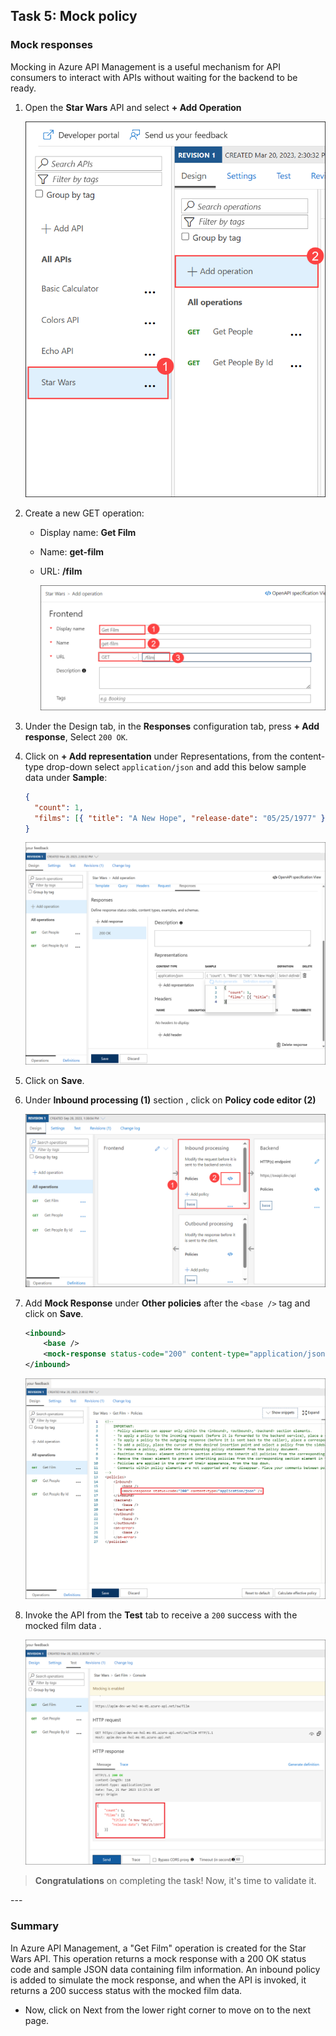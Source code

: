 ## Task 5: Mock policy

### Mock responses

Mocking in Azure API Management is a useful mechanism for API consumers to interact with APIs without waiting for the backend to be ready. 

1. Open the **Star Wars** API and select **+ Add Operation**

    ![](media/30.png)

1. Create a new GET operation:
    - Display name: **Get Film**
    - Name: **get-film**
    - URL: **/film**
 
      ![](media/Pg14-11.png)
  
1. Under the Design tab, in the **Responses** configuration tab, press **+ Add response**, Select `200 OK`.

1. Click on **+ Add representation** under Representations, from the content-type  drop-down select `application/json` and add this below sample data under **Sample**:

    ```json
    {
      "count": 1,
      "films": [{ "title": "A New Hope", "release-date": "05/25/1977" }]
    }
    ```
  
      ![APIM Policy Mock Frontend](media/31.png)

1. Click on **Save**.
1. Under **Inbound processing (1)** section , click on **Policy code editor (2)**

      ![APIM Policy Mock Frontend](media/Pg14-2.png)
  
1. Add **Mock Response** under **Other policies** after the `<base />` tag and click on **Save**.

    ```xml    
    <inbound>
        <base />
        <mock-response status-code="200" content-type="application/json" />
    </inbound>
    ```

      ![APIM Policy Mock Inbound](media/32.png)

1. Invoke the API from the **Test** tab to receive a `200` success with the mocked film data .

    ![APIM Policy Mock Response](media/33.png)

> **Congratulations** on completing the task! Now, it's time to validate it.
<validation step="3083e0a3-97d5-46ce-bdf3-7c9e6cd526e7" />
---

### Summary 
In Azure API Management, a "Get Film" operation is created for the Star Wars API. This operation returns a mock response with a 200 OK status code and sample JSON data containing film information. An inbound policy is added to simulate the mock response, and when the API is invoked, it returns a 200 success status with the mocked film data.
- Now, click on Next from the lower right corner to move on to the next page.
